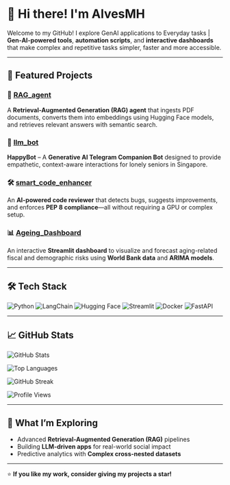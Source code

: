 # 👋 Hi there! I'm AlvesMH  


Welcome to my GitHub! I explore GenAI applications to Everyday tasks | **Gen-AI-powered tools**, **automation scripts**, and **interactive dashboards** that make complex and repetitive tasks simpler, faster and more accessible.  

---

## 🌟 Featured Projects  

### 🧠 [RAG_agent](https://github.com/alvesmh/RAG_agent)  
A **Retrieval-Augmented Generation (RAG) agent** that ingests PDF documents, converts them into embeddings using Hugging Face models, and retrieves relevant answers with semantic search.  

### 🤖 [llm_bot](https://github.com/alvesmh/llm_bot)  
**HappyBot** – A **Generative AI Telegram Companion Bot** designed to provide empathetic, context-aware interactions for lonely seniors in Singapore.  

### 🛠️ [smart_code_enhancer](https://github.com/alvesmh/smart_code_enhancer)  
An **AI-powered code reviewer** that detects bugs, suggests improvements, and enforces **PEP 8 compliance**—all without requiring a GPU or complex setup.  

### 📊 [Ageing_Dashboard](https://github.com/alvesmh/Ageing_Dashboard)  
An interactive **Streamlit dashboard** to visualize and forecast aging-related fiscal and demographic risks using **World Bank data** and **ARIMA models**.  

---

## 🛠️ Tech Stack  

![Python](https://img.shields.io/badge/Python-3776AB?style=for-the-badge&logo=python&logoColor=white)
![LangChain](https://img.shields.io/badge/LangChain-000000?style=for-the-badge)
![Hugging Face](https://img.shields.io/badge/HuggingFace-FCC624?style=for-the-badge&logo=huggingface&logoColor=black)
![Streamlit](https://img.shields.io/badge/Streamlit-FF4B4B?style=for-the-badge&logo=streamlit&logoColor=white)
![Docker](https://img.shields.io/badge/Docker-2496ED?style=for-the-badge&logo=docker&logoColor=white)
![FastAPI](https://img.shields.io/badge/FastAPI-009688?style=for-the-badge&logo=fastapi&logoColor=white)

---

## 📈 GitHub Stats  

![GitHub Stats](https://github-readme-stats.vercel.app/api?username=alvesmh&show_icons=true&theme=radical)  

![Top Languages](https://github-readme-stats.vercel.app/api/top-langs/?username=alvesmh&layout=compact&theme=radical)  

![GitHub Streak](https://github-readme-streak-stats.herokuapp.com/?user=alvesmh&theme=radical)  

![Profile Views](https://komarev.com/ghpvc/?username=alvesmh&style=flat-square&color=blue)

---

## 🌱 What I’m Exploring  

- Advanced **Retrieval-Augmented Generation (RAG)** pipelines  
- Building **LLM-driven apps** for real-world social impact  
- Predictive analytics with **Complex cross-nested datasets**  

---

⭐ **If you like my work, consider giving my projects a star!**  

